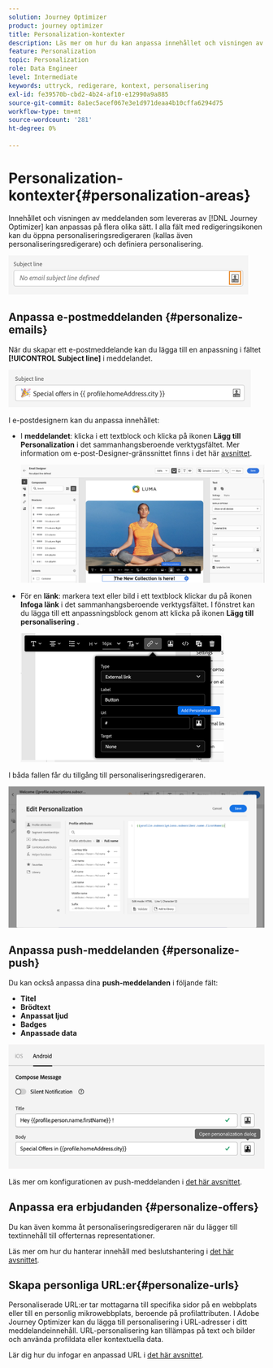 ```yaml
---
solution: Journey Optimizer
product: journey optimizer
title: Personalization-kontexter
description: Läs mer om hur du kan anpassa innehållet och visningen av dina meddelanden.
feature: Personalization
topic: Personalization
role: Data Engineer
level: Intermediate
keywords: uttryck, redigerare, kontext, personalisering
exl-id: fe39570b-cbd2-4b24-af10-e12990a9a885
source-git-commit: 8a1ec5acef067e3e1d971deaa4b10cffa6294d75
workflow-type: tm+mt
source-wordcount: '281'
ht-degree: 0%

---
```


# Personalization-kontexter{#personalization-areas}

Innehållet och visningen av meddelanden som levereras av [!DNL Journey Optimizer] kan anpassas på flera olika sätt. I alla fält med redigeringsikonen kan du öppna personaliseringsredigeraren (kallas även personaliseringsredigerare) och definiera personalisering.

![](assets/perso_icon.png)

## Anpassa e-postmeddelanden {#personalize-emails}

När du skapar ett e-postmeddelande kan du lägga till en anpassning i fältet **[!UICONTROL Subject line]** i meddelandet.

![](assets/perso_subject.png)

I e-postdesignern kan du anpassa innehållet:

* I **meddelandet**: klicka i ett textblock och klicka på ikonen **Lägg till Personalization** i det sammanhangsberoende verktygsfältet. Mer information om e-post-Designer-gränssnittet finns i det här [avsnittet](../email/get-started-email-design.md).

  ![](assets/perso_insert.png)

* För en **länk**: markera text eller bild i ett textblock klickar du på ikonen **Infoga länk** i det sammanhangsberoende verktygsfältet. I fönstret kan du lägga till ett anpassningsblock genom att klicka på ikonen **Lägg till personalisering** .

  ![](assets/perso_link.png)

I båda fallen får du tillgång till personaliseringsredigeraren.

![](assets/perso_ee.png)

## Anpassa push-meddelanden {#personalize-push}

Du kan också anpassa dina **push-meddelanden** i följande fält:

* **Titel**
* **Brödtext**
* **Anpassat ljud**
* **Badges**
* **Anpassade data**

![](assets/perso_push.png)

Läs mer om konfigurationen av push-meddelanden i [det här avsnittet](../push/push-gs.md).

## Anpassa era erbjudanden {#personalize-offers}

Du kan även komma åt personaliseringsredigeraren när du lägger till textinnehåll till offerternas representationer.

Läs mer om hur du hanterar innehåll med beslutshantering i [det här avsnittet](../offers/offer-library/creating-personalized-offers.md#custom-text).

## Skapa personliga URL:er{#personalize-urls}

Personaliserade URL:er tar mottagarna till specifika sidor på en webbplats eller till en personlig mikrowebbplats, beroende på profilattributen. I Adobe Journey Optimizer kan du lägga till personalisering i URL-adresser i ditt meddelandeinnehåll. URL-personalisering kan tillämpas på text och bilder och använda profildata eller kontextuella data.

Lär dig hur du infogar en anpassad URL i [det här avsnittet](personalization-syntax.md#perso-urls).

